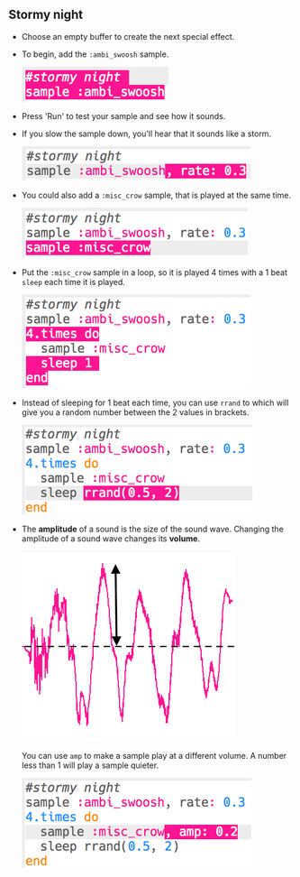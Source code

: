 ## Stormy night



+ Choose an empty buffer to create the next special effect.

+ To begin, add the `:ambi_swoosh` sample.

    ![screenshot](images/effects-storm-sample.png)

+ Press 'Run' to test your sample and see how it sounds.

+ If you slow the sample down, you'll hear that it sounds like a storm.

    ![screenshot](images/effects-storm-rate.png)

+ You could also add a `:misc_crow` sample, that is played at the same time.

    ![screenshot](images/effects-storm-crow.png)

+ Put the `:misc_crow` sample in a loop, so it is played 4 times with a 1 beat `sleep` each time it is played.

    ![screenshot](images/effects-storm-crow-repeat.png)

+ Instead of sleeping for 1 beat each time, you can use `rrand` to which will give you a random number between the 2 values in brackets.

    ![screenshot](images/effects-storm-crow-rand.png)

+ The __amplitude__ of a sound is the size of the sound wave. Changing the amplitude of a sound wave changes its __volume__.

    ![amplitude](images/effects-amplitude.png)

    You can use `amp` to make a sample play at a different volume. A number less than 1 will play a sample quieter.

    ![screenshot](images/effects-storm-crow-amp.png)




